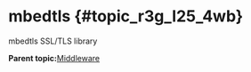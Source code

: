# mbedtls {#topic_r3g_l25_4wb}

mbedtls SSL/TLS library

**Parent topic:**[Middleware](../topics/middleware.md)

